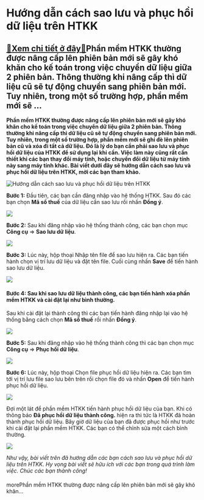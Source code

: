 Hướng dẫn cách sao lưu và phục hồi dữ liệu trên HTKK
====================================================

[:gift:Xem chi tiết ở đây:gift:](https://hddtvn.com/huong-dan-cach-sao-luu-va-phuc-hoi-du-lieu-tren-htkk-2/)Phần mềm HTKK thường được nâng cấp lên phiên bản mới sẽ gây khó khăn cho kế toán trong việc chuyển dữ liệu giữa 2 phiên bản. Thông thường khi nâng cấp thì dữ liệu cũ sẽ tự động chuyển sang phiên bản mới. Tuy nhiên, trong một số trường hợp, phần mềm mới sẽ …
-----------------------------------------------------------------------------------------------------------------------------------------------------------------------------------------------------------------------------------------------------------------

**Phần mềm HTKK thường được nâng cấp lên phiên bản mới sẽ gây khó khăn cho kế toán trong việc chuyển dữ liệu giữa 2 phiên bản. Thông thường khi nâng cấp thì dữ liệu cũ sẽ tự động chuyển sang phiên bản mới. Tuy nhiên, trong một số trường hợp, phần mềm mới sẽ ghi đè lên phiên bản cũ và xóa đi tất cả dữ liệu. Đó là lý do bạn cần phải sao lưu và phục hồi dữ liệu của HTKK để sử dụng lại khi cần. Việc làm này cũng rất cần thiết khi các bạn thay đổi máy tính, hoặc chuyển đổi dữ liệu từ máy tính này sang máy tính khác. Bài viết dưới đây sẽ hướng dẫn cách sao lưu và phục hồi dữ liệu trên HTKK, mời các bạn tham khảo.**


![Hướng dẫn cách sao lưu và phục hồi dữ liệu trên HTKK](https://hddtvn.com/wp-content/uploads/2021/01/khoi-phuc-htkk-1.png "Hướng dẫn cách sao lưu và phục hồi dữ liệu trên HTKK")


**Bước 1:** Đầu tiên, các bạn cần đăng nhập vào hệ thống HTKK. Sau đó các bạn chọn **Mã số thuế** của dữ liệu cần sao lưu rồi nhấn **Đồng ý**.


![](https://hddtvn.com/wp-content/uploads/2021/01/1-9.png)


**Bước 2:** Sau khi đăng nhập vào hệ thống thành công, các bạn chọn mục **Công cụ** => **Sao lưu dữ liệu**.


![](https://hddtvn.com/wp-content/uploads/2021/01/2-9.png)


**Bước 3:** Lúc này, hộp thoại Nhập tên file để sao lưu hiện ra. Các bạn tiến hành chọn vị trí lưu dữ liệu và đặt tên file. Cuối cùng nhấn **Save** để tiến hành sao lưu dữ liệu.


![](https://hddtvn.com/wp-content/uploads/2021/01/3-9.png)


#### **Bước 4:** Sau khi sao lưu dữ liệu thành công, các bạn tiến hành xóa phần mềm HTKK và cài đặt lại như bình thường.


Sau khi cài đặt lại thành công thì các bạn tiến hành đăng nhập lại vào hệ thống bằng cách chọn **Mã số thuế** rồi nhấn **Đồng ý**.


![](https://hddtvn.com/wp-content/uploads/2021/01/1-9.png)


**Bước 5:** Sau khi đăng nhập vào hệ thống thành công thì các bạn chọn mục **Công cụ** => **Phục hồi dữ liệu**.


![](https://hddtvn.com/wp-content/uploads/2021/01/4-9.png)


**Bước 6:** Lúc này, hộp thoại Chọn file phục hồi dữ liệu hiện ra. Các bạn tìm tới vị trí lưu file sao lưu bên trên rồi chọn file đó và nhấn **Open** để tiến hành phục hồi dữ liệu.


![](https://hddtvn.com/wp-content/uploads/2021/01/5-10.png)


Đợi một lát để phần mềm HTKK tiến hành phục hồi dữ liệu của bạn. Khi có thông báo **Đã phục hồi dữ liệu thành công.** hiện ra thì tức là HTKK đã hoàn thành phục hồi dữ liệu. Bây giờ dữ liệu của bạn đã được phục hồi như trước khi cài đặt lại phần mềm HTKK. Các bạn có thể chỉnh sửa một cách bình thường.


![](https://hddtvn.com/wp-content/uploads/2021/01/6-11.png)


*Như vậy, bài viết trên đã hướng dẫn các bạn cách sao lưu và phục hồi dữ liệu trên HTKK. Hy vọng bài viết sẽ hữu ích với các bạn trong quá trình làm việc. Chúc các bạn thành công!*


#### 


morePhần mềm HTKK thường được nâng cấp lên phiên bản mới sẽ gây khó khăn…

